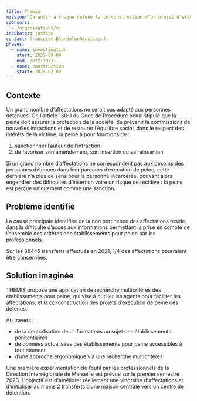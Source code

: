 ```yaml
---
title: Themis
mission: Garantir à chaque détenu la co-construction d’un projet d’exécution de peine maximisant les chances d’insertion ou de réinsertion.
sponsors:
  - /organisations/mj
incubator: justice
contact: francoise.Blondelon@justice.fr
phases:
  - name: investigation
    start: 2022-09-04
    end: 2022-10-31
  - name: construction
    start: 2023-01-02
---
```

## Contexte
Un grand nombre d’affectations ne serait pas adapté aux personnes détenues.
Or, l’article 130-1 du Code de Procédure pénal stipule que la peine doit assurer la protection de la société, de prévenir la commissions de nouvelles infractions et de restaurer l’équilibre social, dans le respect des intérêts de la victime, la peine à pour fonctions de :
1) sanctionnner l’auteur de l’infraction
2) de favoriser son amendement, son insertion ou sa réinsertion

Si un grand nombre d’affectations ne correspondent pas aux besoins des personnes détenues dans leur parcours d’execution de peine, cette dernière n’a plus de sens pour la personne incarcérée, pouvant alors engendrer des difficultés d’insertion voire un risque de récidive : la peine est perçue uniquement comme une sanction.

## Problème identifié
La cause principale identifiée de la non pertinence des affectations réside dans la difficulté d’accès aux informations permettant la prise en compte de l’ensemble des critères des établissements pour peine par les professionnels.

Sur les 38445 transferts effectués en 2021, 1/4 des affectations pourraient être concernées.

## Solution imaginée
THEMIS propose une application de recherche multicritères des établissements pour peine, qui vise à outiller les agents pour faciliter les affectations, et la co-construction des projets d’exécution de peine des détenus.

Au travers :
- de la centralisation des informations au sujet des établissements pénitentiaires
- de données actualisées des établissements pour peine accessibles à tout moment
- d’une approche ergonomique via une recherche multicritères

Une première expérimentation de l’outil par les professionnels de la Direction Interrégionale de Marseille est prévue sur le premier semestre 2023. L'objectif est d'améliorer réellement une vingtaine d'affectations et d'initialiser au moins 2 transferts d’une maison centrale vers un centre de détention.
